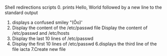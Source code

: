 Shell redirections scripts
0. prints Hello, World followed by a new line to the standard output
1. displays a confused smiley "(Ôo)\'
2. Display the content of the /etc/passwd file
Display the content of /etc/passwd and /etc/hosts
4. Display the last 10 lines of /etc/passwd
5. Display the first 10 lines of /etc/passwd
6.displays the third line of the file iacta
7.Create new file
